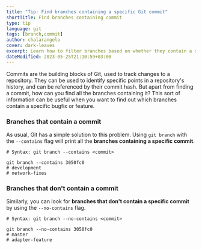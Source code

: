 ```yaml
---
title: "Tip: Find branches containing a specific Git commit"
shortTitle: Find branches containing commit
type: tip
language: git
tags: [branch,commit]
author: chalarangelo
cover: dark-leaves
excerpt: Learn how to filter branches based on whether they contain a specific commit or not.
dateModified: 2023-05-25T21:10:59+03:00
---
```


Commits are the building blocks of Git, used to track changes to a repository. They can be used to identify specific points in a repository's history, and can be referenced by their commit hash. But apart from finding a commit, how can you find all the branches containing it? This sort of information can be useful when you want to find out which branches contain a specific bugfix or feature.

### Branches that contain a commit

As usual, Git has a simple solution to this problem. Using `git branch` with the `--contains` flag will print all the **branches containing a specific commit**.

```shell
# Syntax: git branch --contains <commit>

git branch --contains 3050fc0
# development
# network-fixes
```

### Branches that don't contain a commit

Similarly, you can look for **branches that don't contain a specific commit** by using the `--no-contains` flag.

```shell
# Syntax: git branch --no-contains <commit>

git branch --no-contains 3050fc0
# master
# adapter-feature
```
